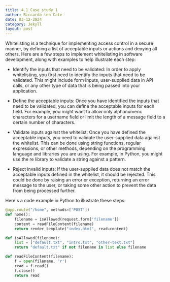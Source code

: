```yaml
---
title: 4.1 Case study 1
author: Riccardo ten Cate
date: 03-12-2024
category: Jekyll
layout: post
---
```


Whitelisting is a technique for implementing access control in a secure manner, by defining a list of acceptable inputs or actions and denying all others. Here are a few steps to implement whitelisting in software development, along with examples to help illustrate each step:

- Identify the inputs that need to be validated: In order to apply whitelisting, you first need to identify the inputs that need to be validated. This might include form inputs, user-supplied data in API calls, or any other type of data that is being passed into your application.

- Define the acceptable inputs: Once you have identified the inputs that need to be validated, you can define the acceptable inputs for each field. For example, you might want to allow only alphanumeric characters for a username field or limit the length of a message field to a certain number of characters.

- Validate inputs against the whitelist: Once you have defined the acceptable inputs, you need to validate the user-supplied data against the whitelist. This can be done using string functions, regular expressions, or other methods, depending on the programming language and libraries you are using. For example, in Python, you might use the re library to validate a string against a pattern.

- Reject invalid inputs: If the user-supplied data does not match the acceptable inputs defined in the whitelist, it should be rejected. This could be done by raising an error or exception, returning an error message to the user, or taking some other action to prevent the data from being processed further.

Here's a code example in Python to illustrate these steps:

```python
@app.route("/home", methods=['POST'])
def home():
    filename = isAllowed(request.form['filename'])
    content = readFileContent(filename)
    return render_template("index.html", read=content)

def isAllowed(filename):
    list = ["default.txt", "intro.txt", "other-text.txt"]
    return "default.txt" if not filename in list else filename

def readFileContent(filename):
    f = open(filename, 'r')
    read = f.read()
    f.close()
    return read
```
